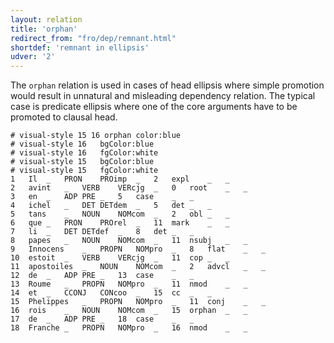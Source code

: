 ```yaml
---
layout: relation
title: 'orphan'
redirect_from: "fro/dep/remnant.html"
shortdef: 'remnant in ellipsis'
udver: '2'
---
```


The `orphan` relation is used in cases of head ellipsis where simple promotion would result in unnatural and misleading dependency relation. The typical case is predicate ellipsis where one of the core arguments have to be promoted to clausal head.

~~~ conllu
# visual-style 15 16 orphan	color:blue
# visual-style 16	bgColor:blue
# visual-style 16	fgColor:white
# visual-style 15	bgColor:blue
# visual-style 15	fgColor:white
1	Il	_	PRON	PROimp	_	2	expl	_	_
2	avint	_	VERB	VERcjg	_	0	root	_	_
3	en	_	ADP	PRE	_	5	case	_	_
4	ichel	_	DET	DETdem	_	5	det	_	_
5	tans	_	NOUN	NOMcom	_	2	obl	_	_
6	que	_	PRON	PROrel	_	11	mark	_	_
7	li	_	DET	DETdef	_	8	det	_	_
8	papes	_	NOUN	NOMcom	_	11	nsubj	_	_
9	Innocens	_	PROPN	NOMpro	_	8	flat	_	_
10	estoit	_	VERB	VERcjg	_	11	cop	_	_
11	apostoiles	_	NOUN	NOMcom	_	2	advcl	_	_
12	de	_	ADP	PRE	_	13	case	_	_
13	Roume	_	PROPN	NOMpro	_	11	nmod	_	_
14	et	_	CCONJ	CONcoo	_	15	cc	_	_
15	Phelippes	_	PROPN	NOMpro	_	11	conj	_	_
16	rois	_	NOUN	NOMcom	_	15	orphan	_	_
17	de	_	ADP	PRE	_	18	case	_	_
18	Franche	_	PROPN	NOMpro	_	16	nmod	_	_

~~~
<!-- Interlanguage links updated Po lis 14 15:35:41 CET 2022 -->
